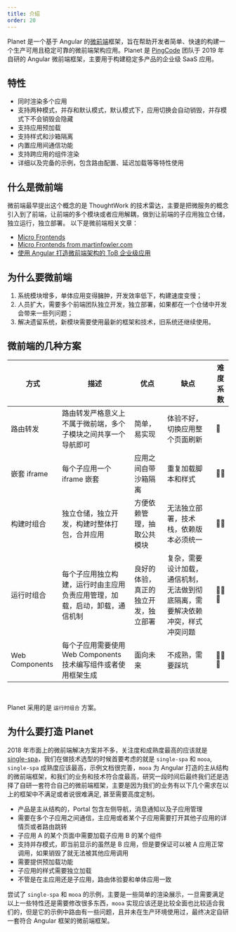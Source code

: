 ```yaml
---
title: 介绍
order: 20
---
```


Planet 是一个基于 Angular 的[微前端](https://micro-frontends.org/)框架，旨在帮助开发者简单、快速的构建一个生产可用且稳定可靠的微前端架构应用。Planet 是 [PingCode](https://pingcode.com/) 团队于 2019 年自研的 Angular 微前端框架，主要用于构建稳定多产品的企业级 SaaS 应用。

## 特性
- 同时渲染多个应用
- 支持两种模式，并存和默认模式，默认模式下，应用切换会自动销毁，并存模式下不会销毁会隐藏
- 支持应用预加载
- 支持样式和沙箱隔离
- 内置应用间通信功能
- 支持跨应用的组件渲染
- 详细以及完备的示例，包含路由配置、延迟加载等等特性使用

## 什么是微前端

微前端最早提出这个概念的是 ThoughtWork 的技术雷达，主要是把微服务的概念引入到了前端，让前端的多个模块或者应用解耦，做到让前端的子应用独立仓储，独立运行，独立部署。
以下是微前端相关文章：
- [Micro Frontends](https://micro-frontends.org/)
- [Micro Frontends from martinfowler.com](https://martinfowler.com/articles/micro-frontends.html)
- [使用 Angular 打造微前端架构的 ToB 企业级应用](https://zhuanlan.zhihu.com/p/93813936)

## 为什么要微前端

1. 系统模块增多，单体应用变得臃肿，开发效率低下，构建速度变慢；
1. 人员扩大，需要多个前端团队独立开发，独立部署，如果都在一个仓储中开发会带来一些列问题；
1. 解决遗留系统，新模块需要使用最新的框架和技术，旧系统还继续使用。

## 微前端的几种方案

| 方式           | 描述                                                                       | 优点                                 | 缺点                                                                           | 难度系数 |
| -------------- | -------------------------------------------------------------------------- | ------------------------------------ | ------------------------------------------------------------------------------ | -------- |
| 路由转发       | 路由转发严格意义上不属于微前端，多个子模块之间共享一个导航即可             | 简单，易实现                         | 体验不好，切换应用整个页面刷新                                                 | 🌟       |
| 嵌套 iframe    | 每个子应用一个 iframe 嵌套                                                 | 应用之间自带沙箱隔离                 | 重复加载脚本和样式                                                             | 🌟🌟     |
| 构建时组合     | 独立仓储，独立开发，构建时整体打包，合并应用                               | 方便依赖管理，抽取公共模块           | 无法独立部署，技术栈，依赖版本必须统一                                         | 🌟🌟     |
| 运行时组合     | 每个子应用独立构建，运行时由主应用负责应用管理，加载，启动，卸载，通信机制 | 良好的体验，真正的独立开发，独立部署 | 复杂，需要设计加载，通信机制，无法做到彻底隔离，需要解决依赖冲突，样式冲突问题 | 🌟🌟🌟   |
| Web Components | 每个子应用需要使用 Web Components 技术编写组件或者使用框架生成             | 面向未来                             | 不成熟，需要踩坑                                                               | 🌟🌟🌟   |

<br />

Planet 采用的是 `运行时组合` 方案。

## 为什么要打造 Planet

2018 年市面上的微前端解决方案并不多，关注度和成熟度最高的应该就是 [single-spa](https://single-spa.js.org/)，我们在做技术选型的时候首要考虑的就是 `single-spa` 和 `mooa`, `single-spa` 成熟度应该最高，示例文档很完善，`mooa` 为 Angular 打造的主从结构的微前端框架，和我们的业务和技术符合度最高，研究一段时间后最终我们还是选择了自研一套符合自己的微前端框架，主要是因为我们的业务有以下几个需求在以上的框架中不满足或者说很难满足, 甚至需要高度定制。

- 产品是主从结构的，Portal 包含左侧导航，消息通知以及子应用管理
- 需要在多个子应用之间通信，主应用或者某个子应用需要打开其他子应用的详情页或者路由跳转
- 子应用 A 的某个页面中需要加载子应用 B 的某个组件
- 支持并存模式，即当前显示的虽然是 B 应用，但是要保证可以被 A 应用正常调用，如果销毁了就无法被其他应用调用
- 需要提供预加载功能
- 子应用的样式需要独立加载
- 不管是在主应用还是子应用，路由体验要和单体应用一致

尝试了 `single-spa` 和 `mooa` 的示例，主要是一些简单的渲染展示，一旦需要满足以上一些特性还是需要修改很多东西，`mooa` 实现应该还是比较全面也比较适合我们的，但是它的示例中路由有一些问题，且并未在生产环境使用过，最终决定自研一套符合 Angular 框架的微前端框架。

